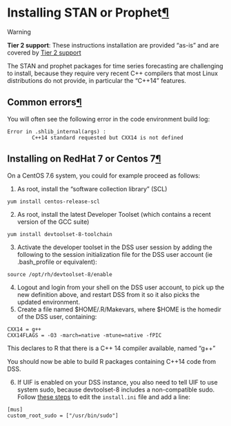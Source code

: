 Installing STAN or Prophet[¶](#installing-stan-or-prophet "Permalink to this heading")
======================================================================================



Warning


**Tier 2 support**: These instructions installation are provided “as\-is” and are covered by [Tier 2 support](../troubleshooting/support-tiers.html)



The STAN and prophet packages for time series forecasting are challenging to install, because they require very recent C\+\+ compilers that most Linux distributions do not provide, in particular the “C\+\+14” features.



Common errors[¶](#common-errors "Permalink to this heading")
------------------------------------------------------------


You will often see the following error in the code environment build log:



```
Error in .shlib_internal(args) :
        C++14 standard requested but CXX14 is not defined

```




Installing on RedHat 7 or Centos 7[¶](#installing-on-redhat-7-or-centos-7 "Permalink to this heading")
------------------------------------------------------------------------------------------------------


On a CentOS 7\.6 system, you could for example proceed as follows:


1. As root, install the “software collection library” (SCL)



```
yum install centos-release-scl

```


2. As root, install the latest Developer Toolset (which contains a recent version of the GCC suite)



```
yum install devtoolset-8-toolchain

```


3. Activate the developer toolset in the DSS user session by adding the following to the session initialization file for the DSS user account (ie .bash\_profile or equivalent):



```
source /opt/rh/devtoolset-8/enable

```


4. Logout and login from your shell on the DSS user account, to pick up the new definition above, and restart DSS from it so it also picks the updated environment.
5. Create a file named $HOME/.R/Makevars, where $HOME is the homedir of the DSS user, containing:



```
CXX14 = g++
CXX14FLAGS = -O3 -march=native -mtune=native -fPIC

```


This declares to R that there is a C\+\+ 14 compiler available, named “g\+\+”


You should now be able to build R packages containing C\+\+14 code from DSS.


6. If UIF is enabled on your DSS instance, you also need to tell UIF to use system sudo, because devtoolset\-8 includes a non\-compatible sudo. Follow [these steps](../user-isolation/troubleshooting.html) to edit the `install.ini` file and add a line:



```
[mus]
custom_root_sudo = ["/usr/bin/sudo"]

```